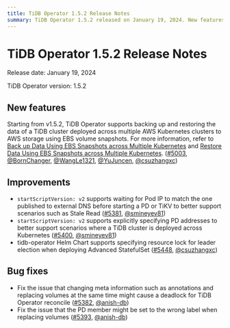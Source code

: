 ```yaml
---
title: TiDB Operator 1.5.2 Release Notes
summary: TiDB Operator 1.5.2 released on January 19, 2024. New features include support for backing up and restoring data of a TiDB cluster across multiple AWS Kubernetes clusters to AWS storage using EBS volume snapshots. Improvements include better support for scenarios such as Stale Read and explicitly specifying PD addresses. Bug fixes address issues with changing meta information and PD member labels.
---
```


# TiDB Operator 1.5.2 Release Notes

Release date: January 19, 2024

TiDB Operator version: 1.5.2

## New features

Starting from v1.5.2, TiDB Operator supports backing up and restoring the data of a TiDB cluster deployed across multiple AWS Kubernetes clusters to AWS storage using EBS volume snapshots. For more information, refer to [Back up Data Using EBS Snapshots across Multiple Kubernetes](../backup-by-ebs-snapshot-across-multiple-kubernetes.md) and [Restore Data Using EBS Snapshots across Multiple Kubernetes](../restore-from-ebs-snapshot-across-multiple-kubernetes.md). ([#5003](https://github.com/pingcap/tidb-operator/pull/5003), [@BornChanger](https://github.com/BornChanger), [@WangLe1321](https://github.com/WangLe1321), [@YuJuncen](https://github.com/YuJuncen), [@csuzhangxc](https://github.com/csuzhangxc))

## Improvements

- `startScriptVersion: v2` supports waiting for Pod IP to match the one published to external DNS before starting a PD or TiKV to better support scenarios such as Stale Read ([#5381](https://github.com/pingcap/tidb-operator/pull/5381), [@smineyev81](https://github.com/smineyev81))
- `startScriptVersion: v2` supports explicitly specifying PD addresses to better support scenarios where a TiDB cluster is deployed across Kubernetes ([#5400](https://github.com/pingcap/tidb-operator/pull/5400), [@smineyev81](https://github.com/smineyev81))
- tidb-operator Helm Chart supports specifying resource lock for leader election when deploying Advanced StatefulSet ([#5448](https://github.com/pingcap/tidb-operator/pull/5448), [@csuzhangxc](https://github.com/csuzhangxc))

## Bug fixes

- Fix the issue that changing meta information such as annotations and replacing volumes at the same time might cause a deadlock for TiDB Operator reconcile ([#5382](https://github.com/pingcap/tidb-operator/pull/5382), [@anish-db](https://github.com/anish-db))
- Fix the issue that the PD member might be set to the wrong label when replacing volumes ([#5393](https://github.com/pingcap/tidb-operator/pull/5393), [@anish-db](https://github.com/anish-db))
